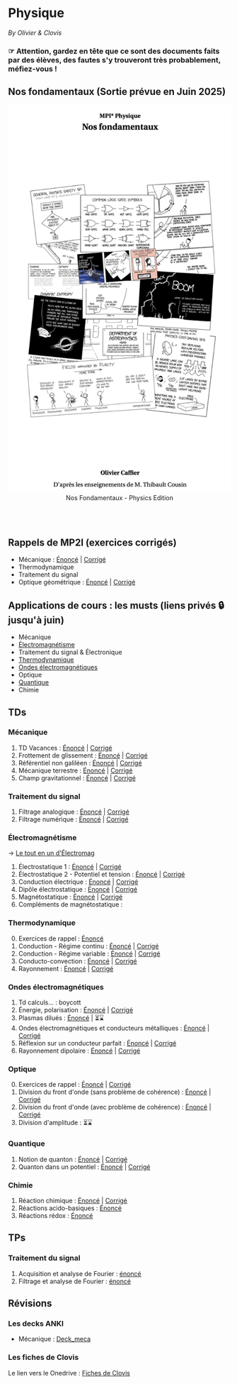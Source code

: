 # Physique 
_By Olivier & Clovis_
### ☞  Attention, gardez en tête que ce sont des documents faits par des élèves, des fautes s'y trouveront très probablement, méfiez-vous !


## Nos fondamentaux (Sortie prévue en Juin 2025)
<div align="center"> <img src="/misc/images/fondamentaux_physique.png" alt="Physique" width="600"/> </div>
<div align="center"> Nos Fondamentaux - Physics Edition  </div>

<br /> 
<br /> 
<br /> 




## Rappels de MP2I (exercices corrigés)
  * Mécanique : [Énoncé](/physique/td/meca/khube_physics_td_vacances_enonce.pdf) | [Corrigé](/physique/td/meca/khube_physics_td_vacances_corrige.pdf)
  * Thermodynamique
  * Traitement du signal
  * Optique géométrique : [Énoncé](/physique/td/optique/physique_khube_optique_td0_enonce.pdf) | [Corrigé](/physique/td/optique/physique_khube_optique_td0_corrige.pdf)

## Applications de cours : les musts (liens privés 🔒 jusqu'à juin)
   * Mécanique
   * [Électromagnétisme](https://drive.google.com/file/d/1Oo896rrD9vw_sRJv7coTWOBAeW7A0ByS/view?usp=drive_link)
   * Traitement du signal & Électronique
   * [Thermodynamique](https://drive.google.com/file/d/1XVcaOlOZ5tawZzUvprxIhI2NWRSXhvvu/view?usp=sharing)
   * [Ondes électromagnétiques](https://drive.google.com/file/d/1wr4Rm_JiMwVu44XSX-ME8eS4K96SOxbu/view?usp=sharing)
   * Optique
   * [Quantique](https://drive.google.com/file/d/1718QoXx6eMnPEFVSFyq3Cckxv6wPKx8q/view?usp=sharing)
   * Chimie

## TDs

### Mécanique 
   1. TD Vacances : [Énoncé](/physique/td/meca/khube_physics_td_vacances_enonce.pdf) | [Corrigé](/physique/td/meca/khube_physics_td_vacances_corrige.pdf)
   2. Frottement de glissement : [Énoncé](/physique/td/meca/meca_TD1_enonce.pdf) | [Corrigé](/physique/td/meca/meca_TD1_corrige.pdf)
   3. Référentiel non galiléen : [Énoncé](/physique/td/meca/meca_TD2_enonce.pdf) | [Corrigé](/physique/td/meca/meca_TD2_corrige.pdf)
   4. Mécanique terrestre : [Énoncé](/physique/td/meca/meca_TD3_enonce.pdf) | [Corrigé](/physique/td/meca/meca_TD3_corrige.pdf)
   5. Champ gravitationnel : [Énoncé](/physique/td/meca/meca_TD4_enonce.pdf) | [Corrigé](/physique/td/meca/meca_TD4_corrige.pdf) 

### Traitement du signal
   1. Filtrage analogique : [Énoncé](/physique/td/signal/signal_TD1_enonce.pdf) | [Corrigé](/physique/td/signal/signal_TD1_corrige.pdf)
   2. Filtrage numérique : [Énoncé](/physique/td/signal/signal_TD2_enonce.pdf) | [Corrigé](/physique/td/signal/signal_TD2_corrige.pdf)

### Électromagnétisme 
→ [Le tout en un d'Électromag](/physique/td/electromag/physique_khube_electromag_tds_enonces.pdf)
   1. Électrostatique 1 : [Énoncé](/physique/td/electromag/electromag_TD1_enonce.pdf) | [Corrigé](/physique/td/electromag/electromag_TD1_corrige.pdf) 
   2. Électrostatique 2 - Potentiel et tension : [Énoncé](/physique/td/electromag/electromag_TD2_enonce.pdf) | [Corrigé](/physique/td/electromag/electromag_TD2_corrige.pdf)
   3. Conduction électrique : [Énoncé](/physique/td/electromag/electromag_TD3_enonce.pdf) | [Corrigé](/physique/td/electromag/electromag_TD3_corrige.pdf) 
   4. Dipôle électrostatique : [Énoncé](/physique/td/electromag/electromag_TD4_enonce.pdf) |  [Corrigé](/physique/td/electromag/electromag_TD4_corrige.pdf) 
   5. Magnétostatique : [Énoncé](/physique/td/electromag/electromag_TD5_enonce.pdf) | [Corrigé](/physique/td/electromag/electromag_TD5_corrige.pdf) 
   6. Compléments de magnétostatique :

### Thermodynamique 
   0. Exercices de rappel : [Énoncé](/physique/td/thermo/thermo_TD0_enonce.pdf)
   1. Conduction - Régime continu : [Énoncé](/physique/td/thermo/thermo_TD1_enonce.pdf) | [Corrigé](/physique/td/thermo/thermo_TD1_corrige.pdf) 
   2. Conduction - Régime variable : [Énoncé](/physique/td/thermo/thermo_TD2_enonce.pdf) | [Corrigé](/physique/td/thermo/thermo_TD2_corrige.pdf) 
   3. Conducto-convection : [Énoncé](/physique/td/thermo/thermo_TD3_enonce.pdf) | [Corrigé](/physique/td/thermo/thermo_TD3_corrige.pdf) 
   4. Rayonnement : [Énoncé](/physique/td/thermo/thermo_TD4_enonce.pdf) | [Corrigé](/physique/td/thermo/thermo_TD4_corrige.pdf) 

### Ondes électromagnétiques
  1. Td calculs… : boycott
  2. Énergie, polarisation : [Énoncé](/physique/td/electromag/ondes_TD2_enonce.pdf) | [Corrigé](/physique/td/electromag/ondes_TD2_corrige.pdf)
  3. Plasmas dilués : [Énoncé](/physique/td/electromag/ondes_TD3_enonce.pdf) | ⏳⌛️
  4. Ondes électromagnétiques et conducteurs métalliques : [Énoncé](/physique/td/electromag/ondes_TD4_enonce.pdf) | [Corrigé](/physique/td/electromag/ondes_TD4_corrige.pdf)
  5. Réflexion sur un conducteur parfait : [Énoncé](/physique/td/electromag/ondes_TD5_enonce.pdf) | [Corrigé](/physique/td/electromag/ondes_TD5_corrige.pdf)
  6. Rayonnement dipolaire : [Énoncé](/physique/td/electromag/ondes_TD6_enonce.pdf) | [Corrigé](/physique/td/electromag/ondes_TD6_corrige.pdf)

### Optique 
  0. Exercices de rappel : [Énoncé](/physique/td/optique/optique_TD0_enonce.pdf) | [Corrigé](/physique/td/optique/optique_TD0_corrige.pdf)
  1. Division du front d'onde (sans problème de cohérence) : [Énoncé](/physique/td/optique/optique_TD1_enonce.pdf) | [Corrigé](/physique/td/optique/optique_TD1_corrige.pdf)
  2. Division du front d'onde (avec problème de cohérence) : [Énoncé](/physique/td/optique/optique_TD2_enonce.pdf) | [Corrigé](/physique/td/optique/optique_TD2_corrige.pdf)
  3. Division d'amplitude : ⏳⌛️

### Quantique 
  1. Notion de quanton : [Énoncé](/physique/td/quantique/quantique_TD1_enonce.pdf) | [Corrigé](/physique/td/quantique/quantique_TD1_corrige.pdf)
  2. Quanton dans un potentiel : [Énoncé](/physique/td/quantique/quantique_TD2_enonce.pdf) | [Corrigé](/physique/td/quantique/quantique_TD2_corrige.pdf)

### Chimie
  1. Réaction chimique : [Énoncé](/physique/td/chimie/chimie_TD1_enonce.pdf) | [Corrigé](/physique/td/chimie/chimie_TD1_corrige.pdf)
  2. Réactions acido-basiques : [Énoncé](/physique/td/chimie/chimie_TD2_enonce.pdf)
  3. Réactions rédox : [Énoncé](/physique/td/chimie/chimie_TD3_enonce.pdf)

     
## TPs

### Traitement du signal 
   1. Acquisition et analyse de Fourier : [énoncé](/physique/tp/signal/physique_khube_TP1_enonce.pdf)
   2. Filtrage et analyse de Fourier : [énoncé](/physique/tp/signal/physique_khube_TP1_enonce.pdf)
## Révisions

### Les decks ANKI
   * Mécanique : [Deck_meca](/physique/anki/anki_meca.apkg)
### Les fiches de Clovis 
 Le lien vers le Onedrive : [Fiches de Clovis](https://onedrive.live.com/?authkey=%21AKAyskL%5FuKhhXtE&id=247C42F66BD86EF0%213959&cid=247C42F66BD86EF0)
